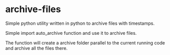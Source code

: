 # archive-files

Simple python utility written in python to archive files with timestamps.

Simple import auto_archive function and use it to archive files.

The function will create a archive folder parallel to the current running code and archive all the files there.
